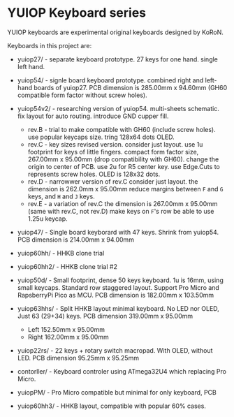 # YUIOP Keyboard series

YUIOP keyboards are experimental original keyboards designed by KoRoN.

Keyboards in this project are:

*   yuiop27/ - separate keyboard prototype.
    27 keys for one hand. single left hand.

*   yuiop54/ - signle board keyboard prototype.
    combined right and left-hand boards of yuiop27.
    PCB dimension is 285.00mm x 94.60mm (GH60 compatible form factor without
    screw holes).

*   yuiop54v2/ - researching version of yuiop54.
    multi-sheets schematic.
    fix layout for auto routing.
    introduce GND cupper fill.
    *   rev.B - trial to make compatible with GH60 (include screw holes).
        use popular keycaps size.
        tring 128x64 dots OLED.
    *   rev.C - key sizes revised version.
        consider just layout.
        use 1u footprint for keys of little fingers. 
        compact form factor size, 267.00mm x 95.00mm (drop compatibility with
        GH60).
        change the origin to center of PCB.
        use 2u for R5 center key.
        use Edge.Cuts to represents screw holes.
        OLED is 128x32 dots.
    *   rev.D - narrowwer version of rev.C
        consider just layout.
        the dimension is 262.0mm x 95.00mm
        reduce margins between `F` and `G` keys, and `H` and `J` keys.
    *   rev.E - a variation of rev.C
        the dimension is 267.00mm x 95.00mm (same with rev.C, not rev.D)
        make keys on `F`'s row be able to use 1.25u keycap.

*   yuiop47/ - Single board keyborard with 47 keys.
    Shrink from yuiop54.
    PCB dimension is 214.00mm x 94.00mm

*   yuiop60hh/ - HHKB clone trial
*   yuiop60hh2/ - HHKB clone trial #2

*   yuiop50d/ - Small footprint, dense 50 keys keyboard.
    1u is 16mm, using small keycaps.
    Standard row staggered layout.
    Support Pro Micro and RapsberryPi Pico as MCU.
    PCB dimension is 182.00mm x 103.50mm

*   yuiop63hhs/ - Split HHKB layout minimal keyboard.
    No LED nor OLED, Just 63 (29+34) keys.
    PCB dimension 319.00mm x 95.00mm
    *   Left 152.50mm x 95.00mm
    *   Right 162.00mm x 95.00mm

*   yuiop22rs/ - 22 keys + rotary switch macropad.
    With OLED, without LED.
    PCB dimension 95.25mm x 95.25mm

*   contorller/ - Keyboard controler using ATmega32U4 which replacing Pro
    Micro.

*   yuiopPM/ - Pro Micro compatible but minimal for only keyboard, PCB

*   yuiop60hh3/ - HHKB layout, compatible with popular 60% cases.
